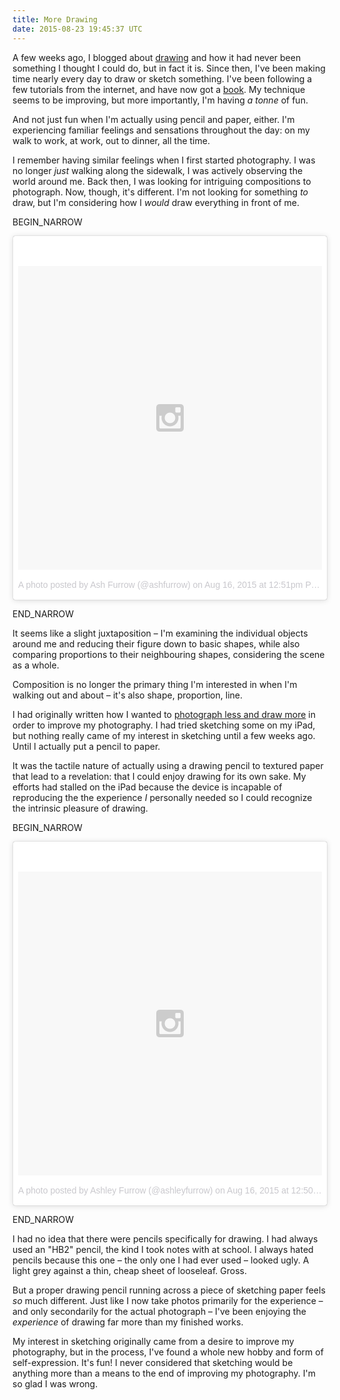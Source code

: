 ```yaml
---
title: More Drawing
date: 2015-08-23 19:45:37 UTC
---
```


A few weeks ago, I blogged about [drawing](https://ashfurrow.com/blog/drawing/) and how it had never been something I thought I could do, but in fact it is. Since then, I've been making time nearly every day to draw or sketch something. I've been following a few tutorials from the internet, and have now got a [book](http://amzn.to/1PwDPtg). My technique seems to be improving, but more importantly, I'm having _a tonne_ of fun. 

<!-- more -->

And not just fun when I'm actually using pencil and paper, either. I'm experiencing familiar feelings and sensations throughout the day: on my walk to work, at work, out to dinner, all the time. 

I remember having similar feelings when I first started photography. I was no longer _just_ walking along the sidewalk, I was actively observing the world around me. Back then, I was looking for intriguing compositions to photograph. Now, though, it's different. I'm not looking for something _to_ draw, but I'm considering how I _would_ draw everything in front of me. 

BEGIN_NARROW

<blockquote class="instagram-media" data-instgrm-version="4" style=" background:#FFF; border:0; border-radius:3px; box-shadow:0 0 1px 0 rgba(0,0,0,0.5),0 1px 10px 0 rgba(0,0,0,0.15); margin: 1px; padding:0; width:99.375%; width:-webkit-calc(100% - 2px); width:calc(100% - 2px);"><div style="padding:8px;"> <div style=" background:#F8F8F8; line-height:0; margin-top:40px; padding:50% 0; text-align:center; width:100%;"> <div style=" background:url(data:image/png;base64,iVBORw0KGgoAAAANSUhEUgAAACwAAAAsCAMAAAApWqozAAAAGFBMVEUiIiI9PT0eHh4gIB4hIBkcHBwcHBwcHBydr+JQAAAACHRSTlMABA4YHyQsM5jtaMwAAADfSURBVDjL7ZVBEgMhCAQBAf//42xcNbpAqakcM0ftUmFAAIBE81IqBJdS3lS6zs3bIpB9WED3YYXFPmHRfT8sgyrCP1x8uEUxLMzNWElFOYCV6mHWWwMzdPEKHlhLw7NWJqkHc4uIZphavDzA2JPzUDsBZziNae2S6owH8xPmX8G7zzgKEOPUoYHvGz1TBCxMkd3kwNVbU0gKHkx+iZILf77IofhrY1nYFnB/lQPb79drWOyJVa/DAvg9B/rLB4cC+Nqgdz/TvBbBnr6GBReqn/nRmDgaQEej7WhonozjF+Y2I/fZou/qAAAAAElFTkSuQmCC); display:block; height:44px; margin:0 auto -44px; position:relative; top:-22px; width:44px;"></div></div><p style=" color:#c9c8cd; font-family:Arial,sans-serif; font-size:14px; line-height:17px; margin-bottom:0; margin-top:8px; overflow:hidden; padding:8px 0 7px; text-align:center; text-overflow:ellipsis; white-space:nowrap;"><a href="https://instagram.com/p/6dOWGOjBii/" style=" color:#c9c8cd; font-family:Arial,sans-serif; font-size:14px; font-style:normal; font-weight:normal; line-height:17px; text-decoration:none;" target="_top">A photo posted by Ash Furrow (@ashfurrow)</a> on <time style=" font-family:Arial,sans-serif; font-size:14px; line-height:17px;" datetime="2015-08-16T19:51:12+00:00">Aug 16, 2015 at 12:51pm PDT</time></p></div></blockquote>

<script async defer src="//platform.instagram.com/en_US/embeds.js"></script>

END_NARROW

It seems like a slight juxtaposition – I'm examining the individual objects around me and reducing their figure down to basic shapes, while also comparing proportions to their neighbouring shapes, considering the scene as a whole. 

Composition is no longer the primary thing I'm interested in when I'm walking out and about – it's also shape, proportion, line. 

I had originally written how I wanted to [photograph less and draw more](https://ashfurrow.com/blog/photograph-less-draw-more/) in order to improve my photography. I had tried sketching some on my iPad, but nothing really came of my interest in sketching until a few weeks ago. Until I actually put a pencil to paper. 

It was the tactile nature of actually using a drawing pencil to textured paper that lead to a revelation: that I could enjoy drawing for its own sake. My efforts had stalled on the iPad because the device is incapable of reproducing the the experience _I_ personally needed so I could recognize the intrinsic pleasure of drawing.

BEGIN_NARROW

<blockquote class="instagram-media" data-instgrm-version="4" style=" background:#FFF; border:0; border-radius:3px; box-shadow:0 0 1px 0 rgba(0,0,0,0.5),0 1px 10px 0 rgba(0,0,0,0.15); margin: 1px; padding:0; width:99.375%; width:-webkit-calc(100% - 2px); width:calc(100% - 2px);"><div style="padding:8px;"> <div style=" background:#F8F8F8; line-height:0; margin-top:40px; padding:50% 0; text-align:center; width:100%;"> <div style=" background:url(data:image/png;base64,iVBORw0KGgoAAAANSUhEUgAAACwAAAAsCAMAAAApWqozAAAAGFBMVEUiIiI9PT0eHh4gIB4hIBkcHBwcHBwcHBydr+JQAAAACHRSTlMABA4YHyQsM5jtaMwAAADfSURBVDjL7ZVBEgMhCAQBAf//42xcNbpAqakcM0ftUmFAAIBE81IqBJdS3lS6zs3bIpB9WED3YYXFPmHRfT8sgyrCP1x8uEUxLMzNWElFOYCV6mHWWwMzdPEKHlhLw7NWJqkHc4uIZphavDzA2JPzUDsBZziNae2S6owH8xPmX8G7zzgKEOPUoYHvGz1TBCxMkd3kwNVbU0gKHkx+iZILf77IofhrY1nYFnB/lQPb79drWOyJVa/DAvg9B/rLB4cC+Nqgdz/TvBbBnr6GBReqn/nRmDgaQEej7WhonozjF+Y2I/fZou/qAAAAAElFTkSuQmCC); display:block; height:44px; margin:0 auto -44px; position:relative; top:-22px; width:44px;"></div></div><p style=" color:#c9c8cd; font-family:Arial,sans-serif; font-size:14px; line-height:17px; margin-bottom:0; margin-top:8px; overflow:hidden; padding:8px 0 7px; text-align:center; text-overflow:ellipsis; white-space:nowrap;"><a href="https://instagram.com/p/6dONonSOUT/" style=" color:#c9c8cd; font-family:Arial,sans-serif; font-size:14px; font-style:normal; font-weight:normal; line-height:17px; text-decoration:none;" target="_top">A photo posted by Ashley Furrow (@ashleyfurrow)</a> on <time style=" font-family:Arial,sans-serif; font-size:14px; line-height:17px;" datetime="2015-08-16T19:50:03+00:00">Aug 16, 2015 at 12:50pm PDT</time></p></div></blockquote>

<script async defer src="//platform.instagram.com/en_US/embeds.js"></script>

END_NARROW

I had no idea that there were pencils specifically for drawing. I had always used an "HB2" pencil, the kind I took notes with at school. I always hated pencils because this one – the only one I had ever used – looked ugly. A light grey against a thin, cheap sheet of looseleaf. Gross. 

But a proper drawing pencil running across a piece of sketching paper feels _so_ much different. Just like I now take photos primarily for the experience – and only secondarily for the actual photograph – I've been enjoying the _experience_ of drawing far more than my finished works. 

My interest in sketching originally came from a desire to improve my photography, but in the process, I've found a whole new hobby and form of self-expression. It's fun! I never considered that sketching would be anything more than a means to the end of improving my photography. I'm so glad I was wrong. 
